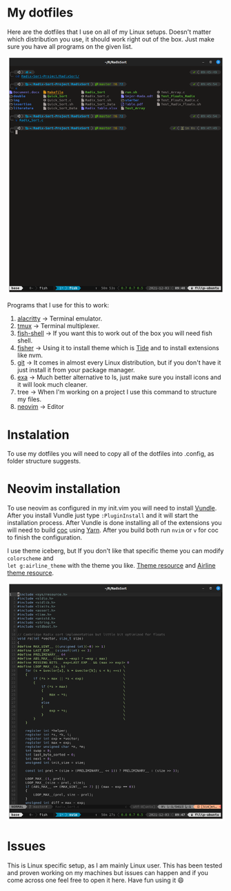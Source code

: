 # My dotfiles

Here are the dotfiles that I use on all of my Linux setups. Doesn't matter which distribution you use, it should work right out of the box. Just make sure you have all programs on the given list.

<img src="pics/Term.png" />

Programs that I use for this to work:
1. [alacritty](https://github.com/alacritty/alacritty) -> Terminal emulator.
2. [tmux](https://github.com/tmux/tmux) -> Terminal multiplexer. 
3. [fish-shell](https://fishshell.com/) -> If you want this to work out of the box you will need fish shell.
4. [fisher](https://github.com/jorgebucaran/fisher) -> Using it to install theme which is [Tide](https://github.com/IlanCosman/tide) and to install extensions like nvm.
5. [git](https://git-scm.com/) -> It comes in almost every Linux distribution, but if you don't have it just install it from your package manager.
6. [exa](https://github.com/ogham/exa) -> Much better alternative to ls, just make sure you install icons and it will look much cleaner.
7. tree -> When I'm working on a project I use this command to structure my files.
8. [neovim](https://neovim.io/) -> Editor

# Instalation

To use my dotfiles you will need to copy all of the dotfiles into .config, as folder structure suggests.

# Neovim installation

To use neovim as configured in my init.vim you will need to install [Vundle](https://github.com/VundleVim/Vundle.vim). After you install Vundle just type ```:PluginInstall``` and it will start the installation process. After Vundle is done installing all of the extensions you will need to build [coc](https://github.com/neoclide/coc.nvim) using [Yarn](https://yarnpkg.com/).
After you build both run ```nvim``` or ```v``` for coc to finish the configuration.

I use theme iceberg, but If you don't like that specific theme you can modify ```colorscheme``` and <br /> ```let g:airline_theme``` with the theme you like.
[Theme resource](https://github.com/rafi/awesome-vim-colorschemes) and [Airline theme resource](https://github.com/vim-airline/vim-airline-themes).

<img src="pics/Editor.png" />

# Issues 

This is Linux specific setup, as I am mainly Linux user.
This has been tested and proven working on my machines but issues can happen and if you come across one feel free to open it here. Have fun using it :smile:

